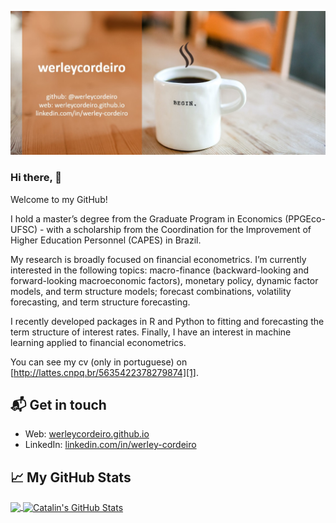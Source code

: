 
[![Hello 👋](https://raw.githubusercontent.com/werleycordeiro/werleycordeiro/main/Wcard.jpg)][4]
### Hi there, 👋

Welcome to my GitHub! 

I hold a master’s degree from the Graduate Program in Economics (PPGEco-UFSC) - with a scholarship from the Coordination for the Improvement of Higher Education Personnel (CAPES) in Brazil.
 
My research is broadly focused on financial econometrics. I’m currently interested in the following topics: macro-finance (backward-looking and forward-looking macroeconomic factors), monetary policy, dynamic factor models, and term structure models; forecast combinations, volatility forecasting, and term structure forecasting.

I recently developed packages in R and Python to fitting and forecasting the term structure of interest rates. Finally, I have an interest in machine learning applied to financial econometrics.

You can see my cv (only in portuguese) on [http://lattes.cnpq.br/5635422378279874][1].

## 📬 Get in touch

- Web: [werleycordeiro.github.io][2]
- LinkedIn: [linkedin.com/in/werley-cordeiro][3]

## &#x1f4c8; My GitHub Stats

<a href="https://github.com/werleycordeiro/werleycordeiro">
  <img align="center" src="https://github-readme-stats.vercel.app/api/top-langs/?username=werleycordeiro&hide=java,html&title_color=ffffff&text_color=c9cacc&icon_color=2bbc8a&bg_color=1d1f21" />
</a>

<a href="https://github.com/werleycordeiro/werleycordeiro">
  <img align="center" src="https://github-readme-stats.vercel.app/api?username=werleycordeiro&show_icons=true&line_height=27&count_private=true&title_color=ffffff&text_color=c9cacc&icon_color=2bbc8a&bg_color=1d1f21" alt="Catalin's GitHub Stats" />
</a>

[1]: http://lattes.cnpq.br/5635422378279874
[2]: https://werleycordeiro.github.io
[3]: https://linkedin.com/in/werley-cordeiro
[4]: https://github.com/werleycordeiro
